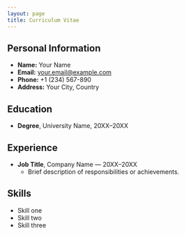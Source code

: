 ```yaml
---
layout: page
title: Curriculum Vitae
---
```


## Personal Information

- **Name:** Your Name
- **Email:** your.email@example.com
- **Phone:** +1 (234) 567-890
- **Address:** Your City, Country

## Education

- **Degree**, University Name, 20XX–20XX

## Experience

- **Job Title**, Company Name — 20XX–20XX
  - Brief description of responsibilities or achievements.

## Skills

- Skill one
- Skill two
- Skill three

